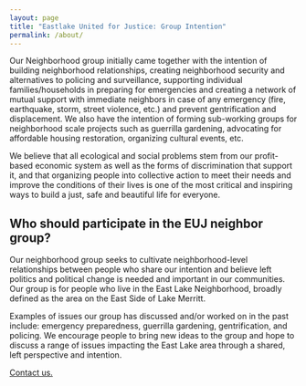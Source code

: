 ```yaml
---
layout: page
title: "Eastlake United for Justice: Group Intention"
permalink: /about/
---
```


Our Neighborhood group initially came together with the intention of building neighborhood relationships, creating neighborhood security and alternatives to policing and surveillance, supporting individual families/households in preparing for emergencies and creating a network of mutual support with immediate neighbors in case of any emergency (fire, earthquake, storm, street violence, etc.) and prevent gentrification and displacement. We also have the intention of forming sub-working groups for neighborhood scale projects such as guerrilla gardening, advocating for affordable housing restoration, organizing cultural events, etc.

We believe that all ecological and social problems stem from our profit-based economic system as well as the forms of discrimination that support it, and that organizing people into collective action to meet their needs and improve the conditions of their lives is one of the most critical and inspiring ways to build a just, safe and beautiful life for everyone.

## Who should participate in the EUJ neighbor group?

Our neighborhood group seeks to cultivate neighborhood-level relationships between people who share our intention and believe left politics and political change is needed and important in our communities. Our group is for people who live in the East Lake Neighborhood, broadly defined as the area on the East Side of Lake Merritt.

Examples of issues our group has discussed and/or worked on in the past include: emergency preparedness, guerrilla gardening, gentrification, and policing. We encourage people to bring new ideas to the group and hope to discuss a range of issues impacting the East Lake area through a shared, left perspective and intention.

[Contact us.](mailto:hello@eastlakeunited.org)